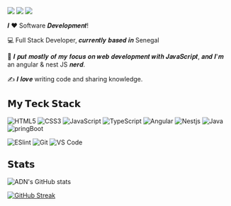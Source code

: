 [![](https://img.shields.io/badge/-@adn_only-%231DA1F2?style=flat-square&logo=twitter&logoColor=ffffff)](https://twitter.com/adn_only)
[![](https://img.shields.io/badge/-@AbabacarDieneNdiaye-%23181717?style=flat-square&logo=github)](https://github.com/AbabacarDieneNdiaye)
[![](https://img.shields.io/badge/-@in/ababacar-diene-ndiaye-%23181717?style=flat-square&logo=github)](https://www.linkedin.com/in/ababacar-diene-ndiaye-107b5bb9/)

𝑰 ❤️ Software 𝑫𝒆𝒗𝒆𝒍𝒐𝒑𝒎𝒆𝒏𝒕!

:computer: Full Stack Developer, 𝒄𝒖𝒓𝒓𝒆𝒏𝒕𝒍𝒚 𝒃𝒂𝒔𝒆𝒅 𝒊𝒏 Senegal

:vulcan_salute: 𝑰 𝒑𝒖𝒕 𝒎𝒐𝒔𝒕𝒍𝒚 𝒐𝒇 𝒎𝒚 𝒇𝒐𝒄𝒖𝒔 𝒐𝒏 𝒘𝒆𝒃 𝒅𝒆𝒗𝒆𝒍𝒐𝒑𝒎𝒆𝒏𝒕 𝒘𝒊𝒕𝒉 𝑱𝒂𝒗𝒂𝑺𝒄𝒓𝒊𝒑𝒕, 𝒂𝒏𝒅 𝑰'𝒎 an angular & nest JS 𝒏𝒆𝒓𝒅.

:writing_hand: 𝑰 𝒍𝒐𝒗𝒆 writing code and sharing knowledge.

## 𝗠𝘆 𝗧𝗲𝗰𝗸 𝗦𝘁𝗮𝗰𝗸

![HTML5](https://img.shields.io/badge/-HTML5-%23E44D27?style=flat-square&logo=html5&logoColor=ffffff)
![CSS3](https://img.shields.io/badge/-CSS3-%231572B6?style=flat-square&logo=css3)
![JavaScript](https://img.shields.io/badge/-JavaScript-%23F7DF1C?style=flat-square&logo=javascript&logoColor=000000&labelColor=%23F7DF1C&color=%23FFCE5A)
![TypeScript](https://img.shields.io/badge/-TypeScript-007ACC?style=flat-square&logo=typescript&logoColor=white)
![Angular](https://img.shields.io/badge/-Angular-%232c3e50?style=flat-square&logo=angular)
![Nestjs](https://img.shields.io/badge/-Nestjs-%232c3e50?style=flat-square&logo=nestjs)
![Java](https://img.shields.io/badge/-Java-%23282C34?style=flat-square&logo=java)
![pringBoot](https://img.shields.io/badge/-SpringBoot-%23282C34?style=flat-square&logo=springboot)

![ESlint](https://img.shields.io/badge/-ESLint-%234B32C3?style=flat-square&logo=eslint)
![Git](https://img.shields.io/badge/-Git-%23F05032?style=flat-square&logo=git&logoColor=%23ffffff)
![VS Code](https://img.shields.io/badge/-VSCode-%23007ACC?style=flat-square&logo=visual-studio-code)

## 𝗦𝘁𝗮𝘁𝘀

![ADN's GitHub stats](https://github-readme-stats.vercel.app/api?username=AbabacarDieneNdiaye&show_icons=true&theme=chartreuse-dark)


[![GitHub Streak](https://github-readme-streak-stats.herokuapp.com/?user=AbabacarDieneNdiaye&theme=chartreuse-dark)](https://git.io/streak-stats)


<!---
AbabacarDieneNdiaye/AbabacarDieneNdiaye is a ✨ special ✨ repository because its `README.md` (this file) appears on your GitHub profile.
You can click the Preview link to take a look at your changes.
--->
